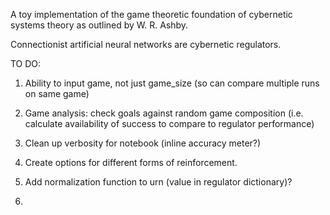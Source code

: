 A toy implementation of the game theoretic foundation of cybernetic systems theory as outlined by W. R. Ashby.

Connectionist artificial neural networks are cybernetic regulators.

TO DO:

1.  Ability to input game, not just game_size (so can compare multiple runs on same game)

2.  Game analysis: check goals against random game composition (i.e. calculate availability of success to compare to regulator performance)

3.  Clean up verbosity for notebook (inline accuracy meter?)

4.  Create options for different forms of reinforcement.

5.  Add normalization function to urn (value in regulator dictionary)?

6.  